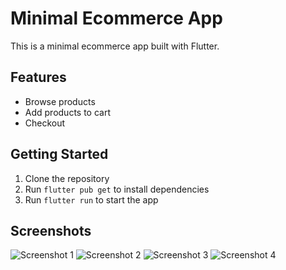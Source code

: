 # Minimal Ecommerce App

This is a minimal ecommerce app built with Flutter.

## Features

- Browse products
- Add products to cart
- Checkout

## Getting Started

1. Clone the repository
2. Run `flutter pub get` to install dependencies
3. Run `flutter run` to start the app

## Screenshots

![Screenshot 1](Project_ScreenShots/1.png)
![Screenshot 2](Project_ScreenShots/2.png)
![Screenshot 3](Project_ScreenShots/3.png)
![Screenshot 4](Project_ScreenShots/4.png)


